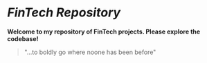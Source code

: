 # *FinTech Repository*

**Welcome to my repository of FinTech projects. Please explore the codebase!**

> "...to boldly go where noone has been before"